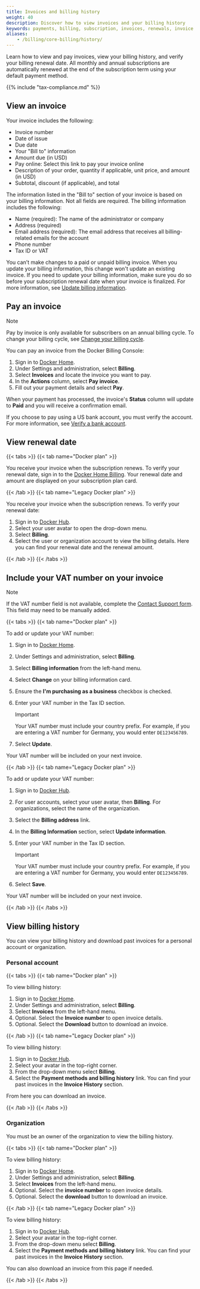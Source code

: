 ```yaml
---
title: Invoices and billing history
weight: 40
description: Discover how to view invoices and your billing history
keywords: payments, billing, subscription, invoices, renewals, invoice management, billing administration, pay invoice
aliases:
    - /billing/core-billing/history/
---
```


Learn how to view and pay invoices, view your billing history, and verify
your billing renewal date. All monthly and annual subscriptions are
automatically renewed at the end of the subscription term using your default
payment method.

{{% include "tax-compliance.md" %}}

## View an invoice

Your invoice includes the following:

- Invoice number
- Date of issue
- Due date
- Your "Bill to" information
- Amount due (in USD)
- Pay online: Select this link to pay your invoice online
- Description of your order, quantity if applicable, unit price, and amount
(in USD)
- Subtotal, discount (if applicable), and total

The information listed in the "Bill to" section of your invoice is based on your billing information. Not all fields are required. The billing information
includes the following:

- Name (required): The name of the administrator or company
- Address (required)
- Email address (required): The email address that receives all billing-related
emails for the account
- Phone number
- Tax ID or VAT

You can’t make changes to a paid or unpaid billing invoice. When you update your billing information, this change won't update an existing invoice. If you need
to update your billing information, make sure you do so before your subscription renewal date when your invoice is finalized.
For more information, see [Update billing information](details.md).

## Pay an invoice

> [!NOTE]
>
> Pay by invoice is only available for subscribers on an annual billing cycle.
To change your billing cycle, see [Change your billing cycle](/manuals/billing/cycle.md).

You can pay an invoice from the Docker Billing Console:

1. Sign in to [Docker Home](https://app.docker.com/).
2. Under Settings and administration, select **Billing**.
3. Select **Invoices** and locate the invoice you want to pay.
4. In the **Actions** column, select **Pay invoice**.
5. Fill out your payment details and select **Pay**.

When your payment has processed, the invoice's **Status** column will update to
**Paid** and you will receive a confirmation email.

If you choose to pay using a US bank account, you must verify the account. For
more information, see [Verify a bank account](manuals/billing/payment-method.md#verify-a-bank-account).

## View renewal date

{{< tabs >}}
{{< tab name="Docker plan" >}}

You receive your invoice when the subscription renews. To verify your renewal
date, sign in to the [Docker Home Billing](https://app.docker.com/billing). Your renewal date and amount are displayed on your subscription plan card.

{{< /tab >}}
{{< tab name="Legacy Docker plan" >}}

You receive your invoice when the subscription renews. To verify your renewal
date:

1. Sign in to [Docker Hub](https://hub.docker.com).
2. Select your user avatar to open the drop-down menu.
3. Select **Billing**.
4. Select the user or organization account to view the billing details. Here you can find your renewal date and the renewal amount.

{{< /tab >}}
{{< /tabs >}}

## Include your VAT number on your invoice

> [!NOTE]
>
> If the VAT number field is not available, complete the
[Contact Support form](https://hub.docker.com/support/contact/). This field
may need to be manually added.

{{< tabs >}}
{{< tab name="Docker plan" >}}

To add or update your VAT number:

1. Sign in to [Docker Home](https://app.docker.com/).
2. Under Settings and administration, select **Billing**.
3. Select **Billing information** from the left-hand menu.
4. Select **Change** on your billing information card.
5. Ensure the **I'm purchasing as a business** checkbox is checked.
6. Enter your VAT number in the Tax ID section.

    > [!IMPORTANT]
    >
    > Your VAT number must include your country prefix. For example, if you are
    entering a VAT number for Germany, you would enter `DE123456789`.

7. Select **Update**.

Your VAT number will be included on your next invoice.

{{< /tab >}}
{{< tab name="Legacy Docker plan" >}}

To add or update your VAT number:

1. Sign in to [Docker Hub](https://hub.docker.com).
2. For user accounts, select your user avatar, then **Billing**. For
organizations, select the name of the organization.
3. Select the **Billing address** link.
4. In the **Billing Information** section, select **Update information**.
5. Enter your VAT number in the Tax ID section.

    > [!IMPORTANT]
    >
    > Your VAT number must include your country prefix. For example, if you are
    entering a VAT number for Germany, you would enter `DE123456789`.

6. Select **Save**.

Your VAT number will be included on your next invoice.

{{< /tab >}}
{{< /tabs >}}

## View billing history

You can view your billing history and download past invoices for a personal
account or organization.

### Personal account

{{< tabs >}}
{{< tab name="Docker plan" >}}

To view billing history:

1. Sign in to [Docker Home](https://app.docker.com/).
2. Under Settings and administration, select **Billing**.
3. Select **Invoices** from the left-hand menu.
4. Optional. Select the **Invoice number** to open invoice details.
5. Optional. Select the **Download** button to download an invoice.

{{< /tab >}}
{{< tab name="Legacy Docker plan" >}}

To view billing history:

1. Sign in to [Docker Hub](https://hub.docker.com).
2. Select your avatar in the top-right corner.
3. From the drop-down menu select **Billing**.
4. Select the **Payment methods and billing history** link.
    You can find your past invoices in the **Invoice History** section.

From here you can download an invoice.

{{< /tab >}}
{{< /tabs >}}

### Organization

You must be an owner of the organization to view the billing history.

{{< tabs >}}
{{< tab name="Docker plan" >}}

To view billing history:

1. Sign in to [Docker Home](https://app.docker.com/).
2. Under Settings and administration, select **Billing**.
3. Select **Invoices** from the left-hand menu.
4. Optional. Select the **invoice number** to open invoice details.
5. Optional. Select the **download** button to download an invoice.

{{< /tab >}}
{{< tab name="Legacy Docker plan" >}}

To view billing history:

1. Sign in to [Docker Hub](https://hub.docker.com).
2. Select your avatar in the top-right corner.
3. From the drop-down menu select **Billing**.
4. Select the **Payment methods and billing history** link. You can find your
past invoices in the **Invoice History** section.

You can also download an invoice from this page if needed.

{{< /tab >}}
{{< /tabs >}}
